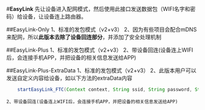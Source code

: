 ﻿#**EasyLink**
先让设备进入配网模式，然后使用此接口发送数据包（WIFI名字和密码）给设备，让设备连上路由器。


##EasyLink-Only
	1、标准的发包模式（v2+v3）
	2、因为有些项目会配合mDNS来配网，所以**此版本去除了设备回连部分**，并添加了安全处理机制

##EasyLink-Plus
	1、标准的发包模式（v2+v3）
	2、带设备回连(设备连上WIFI后，会连接手机APP，并把设备的相关信息发送给APP)

##EasyLink-Plus-ExtraData
	1、标准的发包模式（v2+v3）
	2、此版本用户可以发送自定义内容给设备，如以下方法的extraData内容

```java
	startEasyLink_FTC(Context context, String ssid, String password, String extraData, FTCListener ftcl)
```

	2、带设备回连(设备连上WIFI后，会连接手机APP，并把设备的相关信息发送给APP)